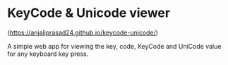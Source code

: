# KeyCode & Unicode viewer

(https://anjaliprasad24.github.io/keycode-unicode/)

A simple web app for viewing the key, code, KeyCode and UniCode value for any keyboard key press.
